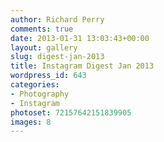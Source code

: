 ```yaml
---
author: Richard Perry
comments: true
date: 2013-01-31 13:03:43+00:00
layout: gallery
slug: digest-jan-2013
title: Instagram Digest Jan 2013
wordpress_id: 643
categories:
- Photography
- Instagram
photoset: 72157642151839905
images: 8
---
```


